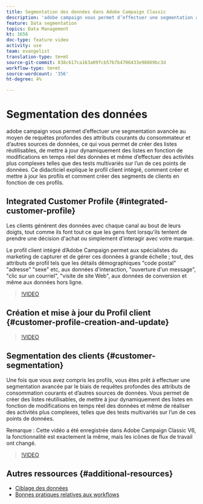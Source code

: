 ```yaml
---
title: Segmentation des données dans Adobe Campaign Classic
description: 'adobe campaign vous permet d’effectuer une segmentation avancée au moyen de requêtes profondes des attributs courants du consommateur et d’autres sources de données, ce qui vous permet de créer des listes réutilisables, de mettre à jour dynamiquement des listes en fonction de modifications en temps réel des données et même d’effectuer des activités plus complexes telles que des tests multivariés sur l’un de ces points de données. Ce didacticiel explique le profil client intégré, comment créer et mettre à jour les profils et comment créer des segments de clients en fonction de ces profils. '
feature: Data segmentation
topics: Data Management
kt: 1656
doc-type: feature video
activity: use
team: evangelist
translation-type: tm+mt
source-git-commit: 838c617ca163a09fcb57b7b4706433e98869bc3d
workflow-type: tm+mt
source-wordcount: '356'
ht-degree: 4%

---
```



# Segmentation des données

adobe campaign vous permet d’effectuer une segmentation avancée au moyen de requêtes profondes des attributs courants du consommateur et d’autres sources de données, ce qui vous permet de créer des listes réutilisables, de mettre à jour dynamiquement des listes en fonction de modifications en temps réel des données et même d’effectuer des activités plus complexes telles que des tests multivariés sur l’un de ces points de données. Ce didacticiel explique le profil client intégré, comment créer et mettre à jour les profils et comment créer des segments de clients en fonction de ces profils.

## Integrated Customer Profile {#integrated-customer-profile}

Les clients génèrent des données avec chaque canal au bout de leurs doigts, tout comme ils font tout ce que les gens font lorsqu&#39;ils tentent de prendre une décision d&#39;achat ou simplement d&#39;interagir avec votre marque.

Le profil client intégré d’Adobe Campaign permet aux spécialistes du marketing de capturer et de gérer ces données à grande échelle ; tout, des attributs de profil tels que les détails démographiques &quot;code postal&quot; &quot;adresse&quot; &quot;sexe&quot; etc, aux données d&#39;interaction, &quot;ouverture d&#39;un message&quot;, &quot;clic sur un courriel&quot;, &quot;visite de site Web&quot;, aux données de conversion et même aux données hors ligne.

>[!VIDEO](https://video.tv.adobe.com/v/23629?quality=12)

## Création et mise à jour du Profil client {#customer-profile-creation-and-update}

>[!VIDEO](https://video.tv.adobe.com/v/23632?quality=12)

## Segmentation des clients  {#customer-segmentation}

Une fois que vous avez compris les profils, vous êtes prêt à effectuer une segmentation avancée par le biais de requêtes profondes des attributs de consommation courants et d’autres sources de données. Vous permet de créer des listes réutilisables, de mettre à jour dynamiquement des listes en fonction de modifications en temps réel des données et même de réaliser des activités plus complexes, telles que des tests multivariés sur l’un de ces points de données.

Remarque : Cette vidéo a été enregistrée dans Adobe Campaign Classic V6, la fonctionnalité est exactement la même, mais les icônes de flux de travail ont changé.

>[!VIDEO](https://video.tv.adobe.com/v/23635?quality=12)

## Autres ressources {#additional-resources}

* [Ciblage des données](https://docs.adobe.com/content/help/en/campaign-classic/using/automating-with-workflows/general-operation/targeting-data.html)
* [Bonnes pratiques relatives aux workflows](https://docs.adobe.com/content/help/fr-FR/campaign-classic/using/automating-with-workflows/general-operation/workflow-best-practices.html)
